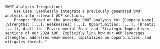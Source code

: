     SWOT Analysis Integration:
        Use Case: Seamlessly integrate a previously generated SWOT analysis into relevant AOP sections.
        Prompt: "Based on the provided SWOT analysis for [Company Name] (Strengths: [...], Weaknesses: [...], Opportunities: [...], Threats: [...]), draft the 'Environmental Scan' and 'Strategic Imperatives' sections of our 2024 AOP. Explicitly link how our AOP leverages strengths, addresses weaknesses, capitalizes on opportunities, and mitigates threats."
   
